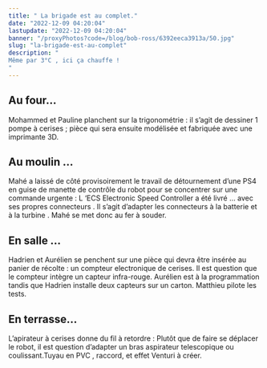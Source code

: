```yaml
---
title: " La brigade est au complet."
date: "2022-12-09 04:20:04"
lastupdate: "2022-12-09 04:20:04"
banner: "/proxyPhotos?code=/blog/bob-ross/6392eeca3913a/50.jpg"
slug: "la-brigade-est-au-complet"
description: " 
Même par 3°C , ici ça chauffe !
"
---
```

## Au four…
Mohammed et Pauline planchent sur la trigonométrie : il s’agit de dessiner 1 pompe à cerises ; pièce qui sera ensuite modélisée et fabriquée avec une imprimante 3D. 

## Au moulin …
Mahé a laissé de côté provisoirement le travail de détournement d’une PS4 en guise de manette de contrôle du robot pour se concentrer sur une commande urgente : L ‘ECS Electronic Speed Controller a été livré … avec ses propres connecteurs . Il s’agit d’adapter les connecteurs à la batterie et à la turbine . Mahé se met donc au fer à souder.

## En salle …
Hadrien et Aurélien se penchent sur une pièce qui devra être insérée au panier de récolte : 
un compteur electronique de cerises. Il est question que le compteur intègre un capteur infra-rouge. 
Aurélien est  à la programmation tandis que Hadrien installe deux capteurs sur un carton. Matthieu pilote les tests.

## En terrasse…
L’apirateur à cerises donne du fil à retordre : Plutôt que de faire se déplacer le robot, il est question d’adapter un bras aspirateur telescopique ou coulissant.Tuyau en PVC , raccord, et effet Venturi à créer. 


    